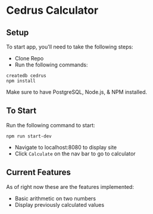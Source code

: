 # Cedrus Calculator

## Setup

To start app, you'll need to take the following steps:

* Clone Repo
* Run the following commands:

```
createdb cedrus
npm install
```

Make sure to have PostgreSQL, Node.js, & NPM installed.

## To Start

Run the following command to start:

```
npm run start-dev
```

* Navigate to localhost:8080 to display site
* Click `Calculate` on the nav bar to go to calculator

## Current Features

As of right now these are the features implemented:

* Basic arithmetic on two numbers
* Display previously calculated values
